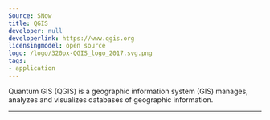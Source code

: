 ```yaml
---
Source: SNow
title: QGIS
developer: null
developerlink: https://www.qgis.org
licensingmodel: open source
logo: /logo/320px-QGIS_logo_2017.svg.png
tags:
- application
---
```

Quantum GIS (QGIS) is a geographic information system (GIS) manages, analyzes and visualizes databases of geographic information.


---
